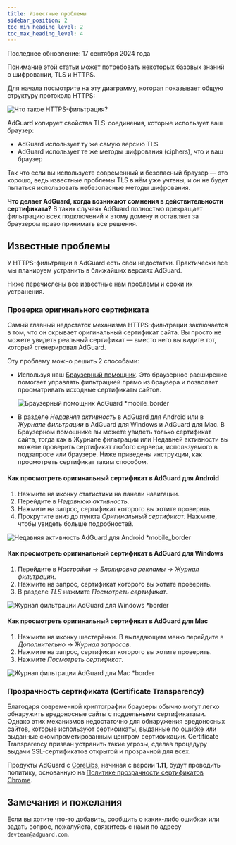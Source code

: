 ```yaml
---
title: Известные проблемы
sidebar_position: 2
toc_min_heading_level: 2
toc_max_heading_level: 4
---
```


Последнее обновление: 17 сентября 2024 года

Понимание этой статьи может потребовать некоторых базовых знаний о шифровании, TLS и HTTPS.

Для начала посмотрите на эту диаграмму, которая показывает общую структуру протокола HTTPS:

![Что такое HTTPS-фильтрация?](https://cdn.adtidy.org/public/Adguard/Blog/https/what_is_https_filtering.png)

AdGuard копирует свойства TLS-соединения, которые использует ваш браузер:

- AdGuard использует ту же самую версию TLS
- AdGuard использует те же методы шифрования (ciphers), что и ваш браузер

Так что если вы используете современный и безопасный браузер — это хорошо, ведь известные проблемы TLS в нём уже учтены, и он не будет пытаться использовать небезопасные методы шифрования.

**Что делает AdGuard, когда возникают сомнения в действительности сертификата?** В таких случаях AdGuard полностью прекращает фильтрацию всех подключений к этому домену и оставляет за браузером право принимать все решения.

## Известные проблемы

У HTTPS-фильтрации в AdGuard есть свои недостатки. Практически все мы планируем устранить в ближайших версиях AdGuard.

Ниже перечислены все известные нам проблемы и сроки их устранения.

### Проверка оригинального сертификата

Самый главный недостаток механизма HTTPS-фильтрации заключается в том, что он скрывает оригинальный сертификат сайта. Вы просто не можете увидеть реальный сертификат — вместо него вы видите тот, который сгенерировал AdGuard.

Эту проблему можно решить 2 способами:

- Используя наш [Браузерный помощник](https://adguard.com/adguard-assistant/overview.html). Это браузерное расширение помогает управлять фильтрацией прямо из браузера и позволяет просматривать исходные сертификаты сайтов.

  ![Браузерный помощник AdGuard *mobile_border](https://cdn.adtidy.org/content/kb/ad_blocker/general/cert-browser.png)

- В разделе *Недавняя активность* в AdGuard для Android или в *Журнале фильтрации* в AdGuard для Windows и AdGuard для Mac. В Браузерном помощнике вы можете увидеть только сертификат сайта, тогда как в Журнале фильтрации или Недавней активности вы можете проверить сертификат любого сервера, используемого в подзапросе или браузере. Ниже приведены инструкции, как просмотреть сертификат таким способом.

#### Как просмотреть оригинальный сертификат в AdGuard для Android

1. Нажмите на иконку статистики на панели навигации.
2. Перейдите в *Недавнюю активность*.
3. Нажмите на запрос, сертификат которого вы хотите проверить.
4. Прокрутите вниз до пункта *Оригинальный сертификат*. Нажмите, чтобы увидеть больше подробностей.

![Недавняя активность AdGuard для Android *mobile_border](https://cdn.adtidy.org/content/kb/ad_blocker/general/cert-android.png)

#### Как просмотреть оригинальный сертификат в AdGuard для Windows

1. Перейдите в *Настройки* → *Блокировка рекламы* → *Журнал фильтрации*.
2. Нажмите на запрос, сертификат которого вы хотите проверить.
3. В разделе *TLS* нажмите *Посмотреть сертификат*.

![Журнал фильтрации AdGuard для Windows *border](https://cdn.adtidy.org/content/kb/ad_blocker/general/cert-win.png)

#### Как просмотреть оригинальный сертификат в AdGuard для Mac

1. Нажмите на иконку шестерёнки. В выпадающем меню перейдите в *Дополнительно* → *Журнал запросов*.
2. Нажмите на запрос, сертификат которого вы хотите проверить.
3. Нажмите *Посмотреть сертификат*.

![Журнал фильтрации AdGuard для Mac *border](https://cdn.adtidy.org/content/kb/ad_blocker/general/cert-mac.png)

### Прозрачность сертификата (Certificate Transparency)

Благодаря современной криптографии браузеры обычно могут легко обнаружить вредоносные сайты с поддельными сертификатами. Однако этих механизмов недостаточно для обнаружения вредоносных сайтов, которые используют сертификаты, выданные по ошибке или выданные скомпрометированным центром сертификации. Certificate Transparency призван устранить такие угрозы, сделав процедуру выдачи SSL-сертификатов открытой и прозрачной для всех.

Продукты AdGuard с [CoreLibs](https://github.com/AdguardTeam/CoreLibs/), начиная с версии **1.11**, будут проводить политику, основанную на [Политике прозрачности сертификатов Chrome](https://googlechrome.github.io/CertificateTransparency/ct_policy.html).

## Замечания и пожелания

Если вы хотите что-то добавить, сообщить о каких-либо ошибках или задать вопрос, пожалуйста, свяжитесь с нами по адресу `devteam@adguard.com`.
